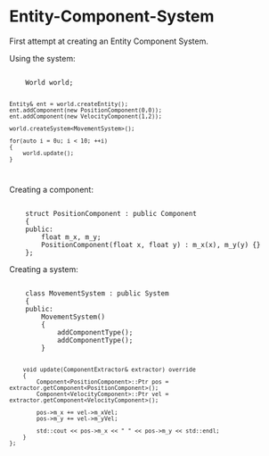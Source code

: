 Entity-Component-System
=======================

First attempt at creating an Entity Component System.

Using the system:

<code>
	World world;
	
	Entity& ent = world.createEntity();
	ent.addComponent(new PositionComponent(0,0));
	ent.addComponent(new VelocityComponent(1,2));
	
	world.createSystem<MovementSystem>();
	
	for(auto i = 0u; i < 10; ++i)
	{
		world.update();
	}
</code>

Creating a component:

<code>
	struct PositionComponent : public Component<PositionComponent>
	{
	public:
		float m_x, m_y;
		PositionComponent(float x, float y) : m_x(x), m_y(y) {}
	};
</code>

Creating a system:

<code>
	class MovementSystem : public System<MovementSystem>
	{
	public:
		MovementSystem()
		{
			addComponentType<PositionComponent>();
			addComponentType<VelocityComponent>();
		}
	
		void update(ComponentExtractor& extractor) override
		{
			Component<PositionComponent>::Ptr pos = extractor.getComponent<PositionComponent>();
			Component<VelocityComponent>::Ptr vel = extractor.getComponent<VelocityComponent>();
	
			pos->m_x += vel->m_xVel;
			pos->m_y += vel->m_yVel;
	
			std::cout << pos->m_x << " " << pos->m_y << std::endl;
		}
	};
</code>
